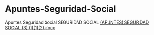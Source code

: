 # Apuntes-Seguridad-Social
Apuntes Seguridad Social
SEGURIDAD SOCIAL
[(APUNTES) SEGURIDAD SOCIAL (3) (1)(1)(2).docx](https://github.com/othernumber45/Apuntes-Seguridad-Social/files/11659908/APUNTES.SEGURIDAD.SOCIAL.3.1.1.2.docx)
